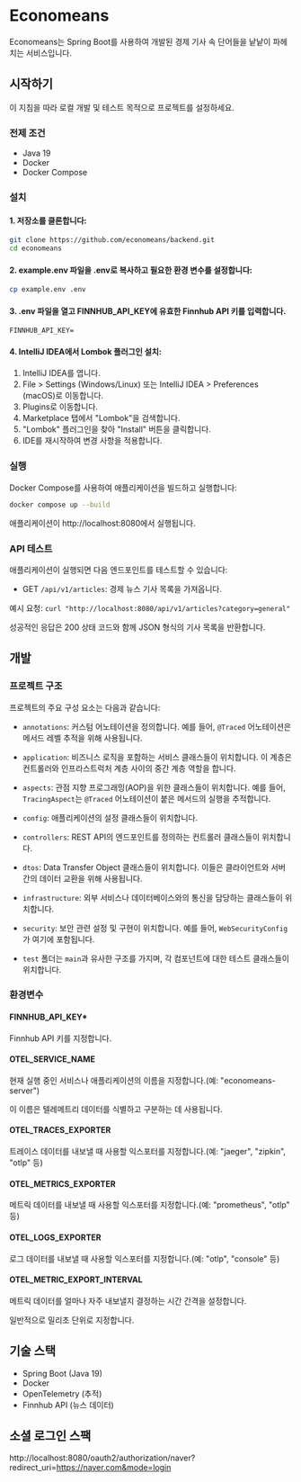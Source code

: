 # Economeans

Economeans는 Spring Boot를 사용하여 개발된 경제 기사 속 단어들을 낱낱이 파헤치는 서비스입니다.


## 시작하기

이 지침을 따라 로컬 개발 및 테스트 목적으로 프로젝트를 설정하세요.

### 전제 조건

- Java 19
- Docker
- Docker Compose

### 설치

#### 1. 저장소를 클론합니다:

```bash
git clone https://github.com/economeans/backend.git
cd economeans
```

#### 2. example.env 파일을 .env로 복사하고 필요한 환경 변수를 설정합니다:

```bash
cp example.env .env
```

#### 3. .env 파일을 열고 FINNHUB_API_KEY에 유효한 Finnhub API 키를 입력합니다.

```
FINNHUB_API_KEY=
```

#### 4. IntelliJ IDEA에서 Lombok 플러그인 설치:

1. IntelliJ IDEA를 엽니다.
2. File > Settings (Windows/Linux) 또는 IntelliJ IDEA > Preferences (macOS)로 이동합니다.
3. Plugins로 이동합니다.
4. Marketplace 탭에서 "Lombok"을 검색합니다.
5. "Lombok" 플러그인을 찾아 "Install" 버튼을 클릭합니다.
6. IDE를 재시작하여 변경 사항을 적용합니다.

### 실행

Docker Compose를 사용하여 애플리케이션을 빌드하고 실행합니다:

```bash
docker compose up --build
```

애플리케이션이 http://localhost:8080에서 실행됩니다.

### API 테스트

애플리케이션이 실행되면 다음 엔드포인트를 테스트할 수 있습니다:

- GET `/api/v1/articles`: 경제 뉴스 기사 목록을 가져옵니다.

예시 요청: `curl "http://localhost:8080/api/v1/articles?category=general"`

성공적인 응답은 200 상태 코드와 함께 JSON 형식의 기사 목록을 반환합니다.

## 개발

### 프로젝트 구조

프로젝트의 주요 구성 요소는 다음과 같습니다:

- `annotations`: 커스텀 어노테이션을 정의합니다. 예를 들어, `@Traced` 어노테이션은 메서드 레벨 추적을 위해 사용됩니다.

- `application`: 비즈니스 로직을 포함하는 서비스 클래스들이 위치합니다. 이 계층은 컨트롤러와 인프라스트럭처 계층 사이의 중간 계층 역할을 합니다.

- `aspects`: 관점 지향 프로그래밍(AOP)을 위한 클래스들이 위치합니다. 예를 들어, `TracingAspect`는 `@Traced` 어노테이션이 붙은 메서드의 실행을 추적합니다.

- `config`: 애플리케이션의 설정 클래스들이 위치합니다.

- `controllers`: REST API의 엔드포인트를 정의하는 컨트롤러 클래스들이 위치합니다.

- `dtos`: Data Transfer Object 클래스들이 위치합니다. 이들은 클라이언트와 서버 간의 데이터 교환을 위해 사용됩니다.

- `infrastructure`: 외부 서비스나 데이터베이스와의 통신을 담당하는 클래스들이 위치합니다.

- `security`: 보안 관련 설정 및 구현이 위치합니다. 예를 들어, `WebSecurityConfig`가 여기에 포함됩니다.

- `test` 폴더는 `main`과 유사한 구조를 가지며, 각 컴포넌트에 대한 테스트 클래스들이 위치합니다.

### 환경변수

#### FINNHUB_API_KEY*

Finnhub API 키를 지정합니다.

#### OTEL_SERVICE_NAME

현재 실행 중인 서비스나 애플리케이션의 이름을 지정합니다.(예: "economeans-server")

이 이름은 텔레메트리 데이터를 식별하고 구분하는 데 사용됩니다.

#### OTEL_TRACES_EXPORTER

트레이스 데이터를 내보낼 때 사용할 익스포터를 지정합니다.(예: "jaeger", "zipkin", "otlp" 등)

#### OTEL_METRICS_EXPORTER

메트릭 데이터를 내보낼 때 사용할 익스포터를 지정합니다.(예: "prometheus", "otlp" 등)

#### OTEL_LOGS_EXPORTER

로그 데이터를 내보낼 때 사용할 익스포터를 지정합니다.(예: "otlp", "console" 등)

#### OTEL_METRIC_EXPORT_INTERVAL

메트릭 데이터를 얼마나 자주 내보낼지 결정하는 시간 간격을 설정합니다.

일반적으로 밀리초 단위로 지정합니다.

## 기술 스택

- Spring Boot (Java 19)
- Docker
- OpenTelemetry (추적)
- Finnhub API (뉴스 데이터)

## 소셜 로그인 스팩
http://localhost:8080/oauth2/authorization/naver?redirect_uri=https://naver.com&mode=login